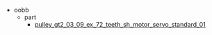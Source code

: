 * oobb
  * part
    * [pulley_gt2_03_09_ex_72_teeth_sh_motor_servo_standard_01](oobb/part/pulley_gt2_03_09_ex_72_teeth_sh_motor_servo_standard_01)
